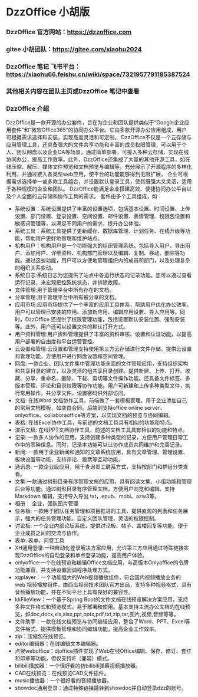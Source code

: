 ﻿# DzzOffice 小胡版
### DzzOffice 官方网站：https://dzzoffice.com
### gitee 小胡团队：https://gitee.com/xiaohu2024
### DzzOffice 笔记 飞书平台：https://xiaohu66.feishu.cn/wiki/space/7321957791185387524
### 其他相关内容在团队主页或DzzOffice 笔记中查看
### DzzOffice 介绍
DzzOffice是一款开源的办公套件，旨在为企业和团队提供类似于“Google企业应用套件”和“微软Office365”的协同办公平台。它由多款开源办公应用组成，用户可根据需求选择和安装，实现高度灵活和可定制。
DzzOffice不仅是一个云存储与应用管理工具，还具备强大的文件共享功能和丰富的成员权限管理，可以用于个人、团队网盘以及企业OA等场景。通过简单部署，可接入多种云存储，实现在线协同办公，提高工作效率。此外，DzzOffice还集成了大量的其他开源工具，如在线压缩、解压、媒体文件预览和文档预览与编辑等，充分展示了开源程序的多样化利用。并通过接入各类型web应用，使平台的功能能够得到无限扩展。
企业可根据需求选择单一或多款工具组合，并设置默认登录工具，使其既强大又灵活，适用于各种规模的企业和团队。
DzzOffice能满足企业搭建高效、便捷协同办公平台以及个人全面的云存储和协作工具的需求。
套件由多个工具组成，如：
- 系统设置：系统设置提供了丰富的设置选项，包括基本设置、时间设置、上传设置、部门设置、登录设置、空间设置、邮件设置、表情管理、权限包设置和敏感词管理等，以满足不同用户的需求，提升办公体验。
- 系统工具：系统工具提供了更新缓存、数据库管理、计划任务、在线升级等功能，帮助用户更好地管理和维护站点。
- 机构用户：机构用户是一个功能强大的组织管理系统，包括导入用户、导出用户、添加用户、详细资料、机构部门管理以及编辑、复制、移动、删除等功能。通过这些功能，用户可以方便地管理组织内的成员和部门，以及处理复杂的组织关系变动。
- 系统日志:系统日志为您提供了站点中各运行状态的记录功能。您可以通过查看运行记录，来宏观把控系统状态，并排除故障。
- 文件管理:用于管理平台中所有存在的文档。
- 分享管理:用于管理平台中所有被分享的文档。
- 应用市场:应用市场提供了一个丰富的应用工具体系，帮助用户优化办公效率。用户可以管理已安装的应用、添加新应用、编辑应用设置、导入应用等。同时，DzzOffice 还提供了权限管理功能，包括设置默认安装位置、强制安装等。此外，用户还可以设置文件的默认打开方式。
- 用户资料管理:用户资料管理提供了丰富的资料审核、设置和认证功能，以提高用户部署的自由度和平台运营管控。
- 云设置和管理:云设置和管理支持使用第三方云存储进行文件存储，提供云设置和管理功能，方便用户进行网盘设置和空间管理。
- 网盘: 一款企业、团队文件集中管理功能全面的文件管理应用，支持组织架构和共享目录的建立，以及灵活的组共享目录创建。提供新建、上传、打开、收藏、分享、重命名、删除、下载、剪切等文件操作功能。还具备文件标签、多版本管理、评论和目录权限等协作功能。用户可新建和上传多种类型文件，执行常用操作，并分享文件，设置密码供外部访问。
- 文档: 在线Word 文档协作工具。前端做了一套模板管理，用于企业添加自己的常用文档模板，如空白合同。后端则支持office online server、onlyoffice、collaboraoffice等方案，以实现文档的预览与协同编辑。
- 表格: 在线Excel协作工具，与前述的文档工具具有相似的功能和特点。
- 演示文稿: 在线PPT文档协作工具，前述的文档工具具有相似的功能和特点。
- 记录: 一款多人协作的应用，支持创建多种类型的记录，方便用户管理日常工作中的零碎信息。同时，记录本功能可以让协作成员共同维护和完善记录。
- 新闻: 一款用于企业新闻和通知的文章系统应用，具有文章管理、管理设置、板块设置等功能，支持评论、投票等互动功能。
- 通讯录: 一款企业级应用，用于查询员工联系方式，支持按部门和群组分类查看。
- 文集:一款通过树形目录有序管理文档的应用，具有阅读文集、小组功能和管理后台等功能。通过树形目录有序管理文档，方便用户浏览和编辑。支持 Markdown 编辑，支持导入导出 txt，epub、mobi、azw3等。
- 相册： 企业，团队图片管理
- 任务板: 一款用于团队任务管理和项目推进的工具，提供直观的列表和任务展示，强大的任务管理功能，自定义团队管理，灵活的权限控制。
- 讨论板: 一个企业内部论坛系统，提供讨论板、帖子、盖楼回复等功能，便于企业成员之间的交流与协作。
- 表单: 表单，问卷工具
- XH通用登录:一种自动化登录解决方案应用，允许第三方应用通过特殊链接实现DzzOffice的自动登录和单点登录功能，提高用户体验。
- onlyoffice:一个在线预览和编辑Office文档应用，与高版本Onlyoffice的令牌功能兼容，并支持设置回调程序处理方式。
- xgplayer：一个功能强大的Web视频播放组件，符合国内视频播放业务的 web 视频播放组件，由西瓜视频技术团队官方出品，支持多种视频格式，具有音频播放功能，并在不同平台上具有良好的兼容性。
- kkFileView：一个基于Spring Boot的文件文档在线预览解决方案应用，支持多种文件格式和预览模式，易于部署和使用。基本支持主流办公文档的在线预览，如doc,docx,xls,xlsx,ppt,pptx,pdf,txt,zip,rar,图片,视频,音频等等。
- 文件助手：一款在线文档预览与协同编辑应用，整合了Word、PPT、Excel等文件格式，提供模板管理和协同编辑功能，提高企业工作效率。
- zip：压缩包在线预览。
- editor编辑器：在线编辑文本编辑器。
- 点聚weboffice：djoffice插件实现了Web在线Office编辑、保存、修订、套红和印章等功能，但仅支持IE（兼容）模式。
- bilibili播放器：一个很好看的仿bilibili弹幕视频播放器。
- CAD在线预览：在线预览CAD文件插件。
- music播放器：一个很好看的音频播放器。
- showdoc通用登录：通过特殊链接跳转到showdoc并自动登录dzz的账号。

